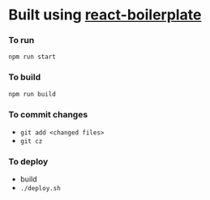 # Built using [react-boilerplate](https://github.com/react-boilerplate/react-boilerplate)

### To run
`npm run start`

### To build
`npm run build`

### To commit changes
  - `git add <changed files>`
  - `git cz`

### To deploy
  - build
  - `./deploy.sh`